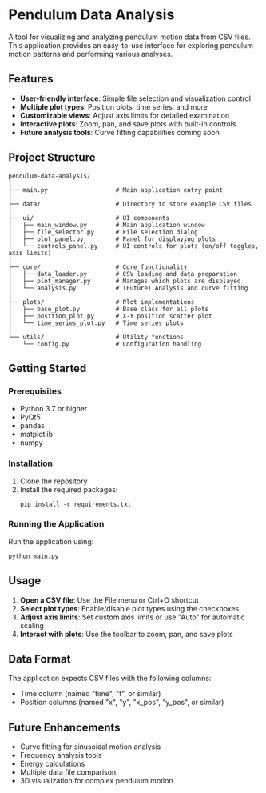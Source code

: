 # Pendulum Data Analysis

A tool for visualizing and analyzing pendulum motion data from CSV files. This application provides an easy-to-use interface for exploring pendulum motion patterns and performing various analyses.

## Features

- **User-friendly interface**: Simple file selection and visualization control
- **Multiple plot types**: Position plots, time series, and more
- **Customizable views**: Adjust axis limits for detailed examination
- **Interactive plots**: Zoom, pan, and save plots with built-in controls
- **Future analysis tools**: Curve fitting capabilities coming soon

## Project Structure

```
pendulum-data-analysis/
│
├── main.py                   # Main application entry point
│
├── data/                     # Directory to store example CSV files
│
├── ui/                       # UI components
│   ├── main_window.py        # Main application window
│   ├── file_selector.py      # File selection dialog
│   ├── plot_panel.py         # Panel for displaying plots
│   └── controls_panel.py     # UI controls for plots (on/off toggles, axis limits)
│
├── core/                     # Core functionality
│   ├── data_loader.py        # CSV loading and data preparation
│   ├── plot_manager.py       # Manages which plots are displayed
│   └── analysis.py           # (Future) Analysis and curve fitting
│
├── plots/                    # Plot implementations
│   ├── base_plot.py          # Base class for all plots
│   ├── position_plot.py      # X-Y position scatter plot
│   └── time_series_plot.py   # Time series plots
│
└── utils/                    # Utility functions
    └── config.py             # Configuration handling
```

## Getting Started

### Prerequisites

- Python 3.7 or higher
- PyQt5
- pandas
- matplotlib
- numpy

### Installation

1. Clone the repository
2. Install the required packages:
   ```
   pip install -r requirements.txt
   ```

### Running the Application

Run the application using:

```
python main.py
```

## Usage

1. **Open a CSV file**: Use the File menu or Ctrl+O shortcut
2. **Select plot types**: Enable/disable plot types using the checkboxes
3. **Adjust axis limits**: Set custom axis limits or use "Auto" for automatic scaling
4. **Interact with plots**: Use the toolbar to zoom, pan, and save plots

## Data Format

The application expects CSV files with the following columns:
- Time column (named "time", "t", or similar)
- Position columns (named "x", "y", "x_pos", "y_pos", or similar)

## Future Enhancements

- Curve fitting for sinusoidal motion analysis
- Frequency analysis tools
- Energy calculations
- Multiple data file comparison
- 3D visualization for complex pendulum motion
